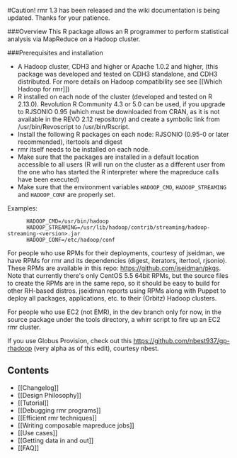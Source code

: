 
#Caution!
rmr 1.3 has been released and the wiki documentation is being updated. Thanks for your patience.

###Overview
This R package allows an R programmer to perform statistical analysis via MapReduce on a Hadoop cluster. 

###Prerequisites and installation
* A Hadoop cluster, CDH3 and higher or Apache 1.0.2 and higher,  (this package was developed and tested on CDH3 standalone, and CDH3 distributed. For more details on Hadoop compatibility see see [[Which Hadoop for rmr]])
* R installed on each node of the cluster (developed and tested on R 2.13.0). Revolution R Community 4.3 or 5.0 can be used, if you upgrade to RJSONIO 0.95 (which must be downloaded from CRAN, as it is not available in the REVO 2.12 repository) and create a symbolic link from /usr/bin/Revoscript to /usr/bin/Rscript.
* Install the following R packages on each node: RJSONIO (0.95-0 or later recommended), itertools and digest
* rmr itself needs to be installed on each node.
* Make sure that the packages are installed in a default location accessible to all users (R will run on the cluster as a different user from the one who has started the R interpreter where the mapreduce calls have been executed)
* Make sure that the environment variables `HADOOP_CMD`,  `HADOOP_STREAMING` and `HADOOP_CONF` are properly set.
  
Examples:

```
      HADOOP_CMD=/usr/bin/hadoop
      HADOOP_STREAMING=/usr/lib/hadoop/contrib/streaming/hadoop-streaming-<version>.jar  
      HADOOP_CONF=/etc/hadoop/conf
```

For people who use RPMs for their deployments, courtesy of jseidman, we have RPMs for rmr and its dependencies (digest, iterators, itertool, rjsonio). These RPMs are available in this repo: https://github.com/jseidman/pkgs. Note that currently there's only CentOS 5.5 64bit RPMs, but the source files to create the RPMs are in the same repo, so it should be easy to build for other RH-based distros. jseidman reports using RPMs along with Puppet to deploy all packages, applications, etc. to their (Orbitz) Hadoop clusters.

For people who use EC2 (not EMR), in the dev branch only for now, in the source package under the tools directory, a whirr script to fire up an EC2 rmr cluster. 

If you use Globus Provision, check out this https://github.com/nbest937/gp-rhadoop (very alpha as of this edit), courtesy nbest.


## Contents

* [[Changelog]]
* [[Design Philosophy]]
* [[Tutorial]]
* [[Debugging rmr programs]]
* [[Efficient rmr techniques]]
* [[Writing composable mapreduce jobs]]
* [[Use cases]]
* [[Getting data in and out]]
* [[FAQ]]
